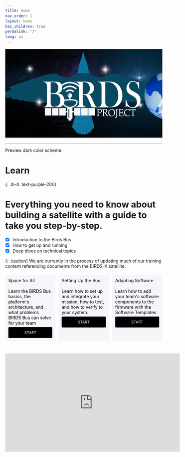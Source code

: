 ```yaml
---
title: Home
nav_order: 1
layout: home
has_children: true
permalink: "/"
lang: en
---
```


![original birds logo](/assets/images/logo_2018_07.png)

---

Preview dark color scheme

<script> const toggleDarkMode = document.querySelector('.js-toggle-dark-mode'); jtd.addEvent(toggleDarkMode, 'click', function(){ if (jtd.getTheme() === 'dark') { jtd.setTheme('light'); toggleDarkMode.textContent = 'Preview dark color scheme'; } else { jtd.setTheme('dark'); toggleDarkMode.textContent = 'Return to the light side'; } }); </script>

# **Learn**
{: .lh-0 .text-purple-200}
# Everything you need to know about building a satellite with a guide to take you step-by-step.

- [x] Introduction to the Birds Bus
- [x] How to get up and running
- [x] Deep dives on technical topics

{: .caution}
We are currently in the process of updating much of our training content referencing documents from the BIRDS-X satellite.


<div style="display: flex; flex-wrap: wrap; gap: 10px; justify-content: space-between;">
  <div style="flex: 1 1 calc(33.333% - 10px); margin: 5px 0; padding: 10px; background-color: #f4f6fa; color: black; border-radius: 5px; text-align: left; box-sizing: border-box;">
    <span class="fs-6"> Space for All </span> 
    <br /> <br /> 
    <span class="fs-3"> Learn the BIRDS Bus basics, the platform's architecture, and what problems BIRDS Bus can solve for your team </span>
    <a href="{{site.url}}/about" style="display: block; margin-top: 5px; padding: 10px 0; background-color:rgb(0, 0, 0); color: white; text-decoration: none; text-align: center; border-radius: 3px; font-size: 12px; width: 100%; box-sizing: border-box;">
      START
    </a>
  </div>


  <div style="flex: 1 1 calc(33.333% - 10px); margin: 5px 0; padding: 10px; background-color: #f4f6fa; color: black; border-radius: 5px; text-align: left; box-sizing: border-box;">
    <span class="fs-6"> Setting Up the Bus</span> 
    <br /> <br /> 
    <span class="fs-3"> Learn how to set up and integrate your mission, how to test, and how to verify to your system.</span>
    <br /> 
    <a href="{{site.url}}/get-started/" style="display: block; margin-top: 5px; padding: 10px 0; background-color:rgb(0, 0, 0); color: white; text-decoration: none; text-align: center; border-radius: 3px; font-size: 12px; width: 100%; box-sizing: border-box;">
      START
    </a>
  </div>


  <div style="flex: 1 1 calc(33.333% - 10px); margin: 5px 0; padding: 10px; background-color: #f4f6fa; color: black; border-radius: 5px; text-align: left; box-sizing: border-box;">
    <span class="fs-6"> Adapting Software</span> 
    <br /> <br /> 
    <span class="fs-3"> Learn how to add your team's software components to the firmware with the Software Templates </span> 
    <a href="{{site.url}}/obc/guide" style="display: block; margin-top: 5px; padding: 10px 0; background-color:rgb(0, 0, 0); color: white; text-decoration: none; text-align: center;  border-radius: 3px; font-size: 12px; width: 100%; box-sizing: border-box;">
      START
    </a>
  </div>
</div>

<br /> 
<br /> 

<center>
<iframe width="560" height="315" src="https://www.youtube.com/embed/eHbP0YvnUiI?si=lDnSzHd7lpJlMOno" title="YouTube video player" frameborder="0" allow="accelerometer; autoplay; clipboard-write; encrypted-media; gyroscope; picture-in-picture; web-share" referrerpolicy="strict-origin-when-cross-origin" allowfullscreen></iframe>
</center>
